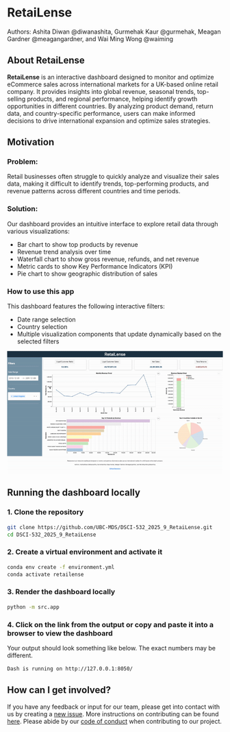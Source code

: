 # RetaiLense

Authors: Ashita Diwan @diwanashita, Gurmehak Kaur @gurmehak, Meagan Gardner @meagangardner, and Wai Ming Wong @waiming

## About RetaiLense
**RetaiLense** is an interactive dashboard designed to monitor and optimize eCommerce sales across international markets for a UK-based online retail company. It provides insights into global revenue, seasonal trends, top-selling products, and regional performance, helping identify growth opportunities in different countries. By analyzing product demand, return data, and country-specific performance, users can make informed decisions to drive international expansion and optimize sales strategies.

## Motivation

### Problem:
Retail businesses often struggle to quickly analyze and visualize their sales data, making it difficult to identify trends, top-performing products, and revenue patterns across different countries and time periods.

### Solution:
Our dashboard provides an intuitive interface to explore retail data through various visualizations:
- Bar chart to show top products by revenue
- Revenue trend analysis over time
- Waterfall chart to show gross revenue, refunds, and net revenue
- Metric cards to show Key Performance Indicators (KPI)
- Pie chart to show geographic distribution of sales

### How to use this app
This dashboard features the following interactive filters:
- Date range selection
- Country selection
- Multiple visualization components that update dynamically based on the selected filters

![gif](./img/demo.gif)

## Running the dashboard locally

### 1. Clone the repository
```bash
git clone https://github.com/UBC-MDS/DSCI-532_2025_9_RetaiLense.git
cd DSCI-532_2025_9_RetaiLense
```

### 2. Create a virtual environment and activate it
```bash
conda env create -f environment.yml
conda activate retailense
```

### 3. Render the dashboard locally
```bash         
python -m src.app
```

### 4. Click on the link from the output or copy and paste it into a browser to view the dashboard
Your output should look something like below. The exact numbers may be different.
```bash
Dash is running on http://127.0.0.1:8050/
```

## How can I get involved?
If you have any feedback or input for our team, please get into contact with us by creating a [new issue](https://github.com/UBC-MDS/DSCI-532_2025_9_RetaiLense/issues/new). More instructions on contributing can be found [here](https://github.com/UBC-MDS/DSCI-532_2025_9_RetaiLense/blob/main/CONTRIBUTING.md). Please abide by our [code of conduct](https://github.com/UBC-MDS/DSCI-532_2025_9_RetaiLense/blob/main/CODE_OF_CONDUCT.md) when contributing to our project.
